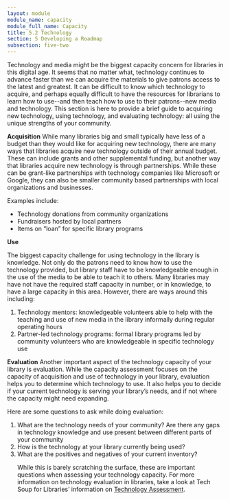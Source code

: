 ```yaml
---
layout: module
module_name: capacity
module_full_name: Capacity
title: 5.2 Technology
section: 5 Developing a Roadmap
subsection: five-two
---
```


Technology and media might be the biggest capacity concern for libraries in this digital age. It seems that no matter what, technology continues to advance faster than we can acquire the materials to give patrons access to the latest and greatest. It can be difficult to know which technology to acquire, and perhaps equally difficult to have the resources for librarians to learn how to use--and then teach how to use to their patrons--new media and technology. This section is here to provide a brief guide to acquiring new technology, using technology, and evaluating technology: all using the unique strengths of your community. 

**Acquisition** 
While many libraries big and small typically have less of a budget than they would like for acquiring new technology, there are many ways that libraries acquire new technology outside of their annual budget. These can include grants and other supplemental funding, but another way that libraries acquire new technology is through partnerships. While these can be grant-like partnerships with technology companies like Microsoft or Google, they can also be smaller community based partnerships with local organizations and businesses.  

Examples include: 
<ul>
<li>Technology donations from community organizations</li>
<li>Fundraisers hosted by local partners</li>
<li>Items on “loan” for specific library programs</li>
</ul>
 
**Use**

The biggest capacity challenge for using technology in the library is knowledge. Not only do the patrons need to know how to use the technology provided, but library staff have to be knowledgeable enough in the use of the media to be able to teach it to others. Many libraries may have not have the required staff capacity in number, or in knowledge, to have a large capacity in this area. However, there are ways around this including: 
<ol>
<li>Technology mentors: knowledgeable volunteers able to help with the teaching and use of new media in the library informally during regular operating hours</li>
<li>Partner-led technology programs: formal library programs led by community volunteers who are knowledgeable in specific technology use</li>
</ol>
 
**Evaluation**
Another important aspect of the technology capacity of your library is evaluation. While the capacity assessment focuses on the capacity of acquisition and use of technology in your library, evaluation helps you to determine which technology to use. It also helps you to decide if your current technology is serving your library’s needs, and if not where the capacity might need expanding. 

Here are some questions to ask while doing evaluation: 
<ol>
<li>What are the technology needs of your community? Are there any gaps in technology knowledge and use present between different parts of your community</li>
<li>How is the technology at your library currently being used?</li>
<li>What are the positives and negatives of your current inventory?</li>
</ul>
 

While this is barely scratching the surface, these are important questions when assessing your technology capacity. For more information on technology evaluation in libraries, take a look at Tech Soup for Libraries’ information on <a href="http://www.techsoupforlibraries.org/Cookbooks/Planning%20for%20Success/Planning%20and%20Decision%20Making/technology-assessments">Technology Assessment</a>. 
